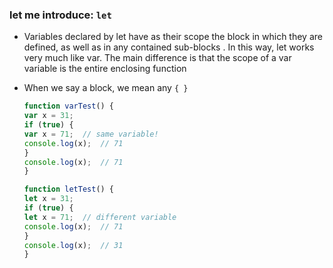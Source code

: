 ### let me introduce: `let`

* Variables declared by let have as their scope the block in which they are defined, as well as in any contained sub-blocks . In this way, let works very much like var. The main difference is that the scope of a var variable is the entire enclosing function
* When we say a block, we mean any `{ }`

    ```js
    function varTest() {
    var x = 31;
    if (true) {
    var x = 71;  // same variable!
    console.log(x);  // 71
    }
    console.log(x);  // 71
    }

    function letTest() {
    let x = 31;
    if (true) {
    let x = 71;  // different variable
    console.log(x);  // 71
    }
    console.log(x);  // 31
    }
    ```
